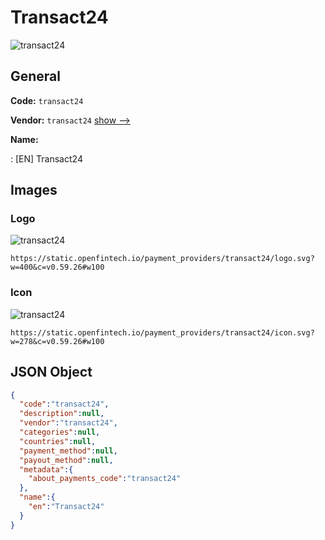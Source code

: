
# Transact24 
![transact24](https://static.openfintech.io/payment_providers/transact24/logo.svg?w=400&c=v0.59.26#w100)  

## General 
 
**Code:** `transact24` 
 
**Vendor:** `transact24` [show -->](/vendors/transact24/) 
 
**Name:** 
 
:	[EN] Transact24 
 

## Images 

### Logo 
 
![transact24](https://static.openfintech.io/payment_providers/transact24/logo.svg?w=400&c=v0.59.26#w100)  

```
https://static.openfintech.io/payment_providers/transact24/logo.svg?w=400&c=v0.59.26#w100
```  

### Icon 
 
![transact24](https://static.openfintech.io/payment_providers/transact24/icon.svg?w=278&c=v0.59.26#w100)  

```
https://static.openfintech.io/payment_providers/transact24/icon.svg?w=278&c=v0.59.26#w100
```  

## JSON Object 

```json
{
  "code":"transact24",
  "description":null,
  "vendor":"transact24",
  "categories":null,
  "countries":null,
  "payment_method":null,
  "payout_method":null,
  "metadata":{
    "about_payments_code":"transact24"
  },
  "name":{
    "en":"Transact24"
  }
}
```  
